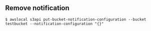 ## Remove notification

```
$ awslocal s3api put-bucket-notification-configuration --bucket testbucket --notification-configuration "{}"
```

